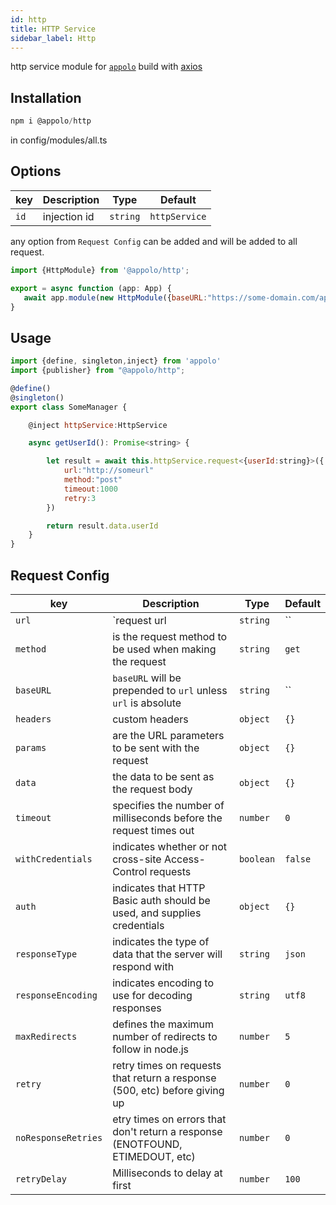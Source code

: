 ```yaml
---
id: http
title: HTTP Service
sidebar_label: Http
---
```

http service module for [`appolo`](https://github.com/shmoop207/appolo) build with [axios](https://github.com/axios/axios)

## Installation

```javascript
npm i @appolo/http
```


in config/modules/all.ts

## Options
| key | Description | Type | Default
| --- | --- | --- | --- |
| `id` | injection id | `string`|  `httpService`|

any option from `Request Config` can be added and will be added to all request.

```javascript
import {HttpModule} from '@appolo/http';

export = async function (app: App) {
   await app.module(new HttpModule({baseURL:"https://some-domain.com/api/",retry:2}));
}
```

## Usage

```javascript
import {define, singleton,inject} from 'appolo'
import {publisher} from "@appolo/http";

@define()
@singleton()
export class SomeManager {

    @inject httpService:HttpService

    async getUserId(): Promise<string> {

        let result = await this.httpService.request<{userId:string}>({
            url:"http://someurl"
            method:"post"
            timeout:1000
            retry:3
        })

        return result.data.userId
    }
}
```

## Request Config
| key | Description | Type | Default
| --- | --- | --- | --- |
| `url` | `request url | `string`|  ``|
| `method` | is the request method to be used when making the request | `string` | `get` |
| `baseURL` | `baseURL` will be prepended to `url` unless `url` is absolute | `string` | `` |
| `headers` | custom headers  | `object` | `{}` |
| `params` | are the URL parameters to be sent with the request  | `object` | `{}` |
| `data` | the data to be sent as the request body  | `object` | `{}` |
| `timeout` | specifies the number of milliseconds before the request times out  | `number` | `0` |
| `withCredentials` | indicates whether or not cross-site Access-Control requests  | `boolean` | `false` |
| `auth` | indicates that HTTP Basic auth should be used, and supplies credentials  | `object` | `{}` |
| `responseType` | indicates the type of data that the server will respond with | `string` | `json` |
| `responseEncoding` | indicates encoding to use for decoding responses | `string` | `utf8` |
| `maxRedirects` |  defines the maximum number of redirects to follow in node.js | `number` | `5` |
| `retry` | retry  times on requests that return a response (500, etc) before giving up | `number` | `0` |
| `noResponseRetries` |  etry times on errors that don't return a response (ENOTFOUND, ETIMEDOUT, etc) | `number` | `0` |
| `retryDelay` |  Milliseconds to delay at first | `number` | `100` |

